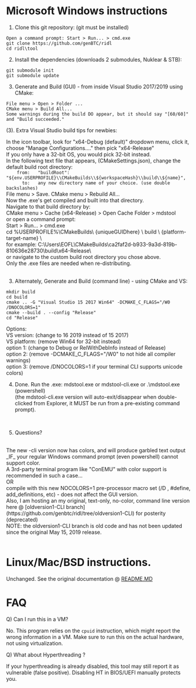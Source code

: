Microsoft Windows instructions
==============================

1. Clone this git repository: (git must be installed)

```
Open a command prompt: Start > Run... > cmd.exe
git clone https://github.com/genBTC/ridl
cd ridl\tool
```

2. Install the dependencies (downloads 2 submodules, Nuklear & STB):

```
git submodule init
git submodule update
```

3. Generate and Build (GUI) - from inside Visual Studio 2017/2019 using CMake:

```
File menu > Open > Folder ...
CMake menu > Build All...
Some warnings during the build DO appear, but it should say "[60/60]" and "Build succeeded." 
```


(3). Extra Visual Studio build tips for newbies:

In the icon toolbar, look for "x64-Debug (default)" dropdown menu, click it, choose "Manage Configurations...." then pick "x64-Release"<br>
If you only have a 32-bit OS, you would pick 32-bit instead.<br>
In the following text file that appears, (CMakeSettings.json), change the default build root directory:<br>
`    from:   "buildRoot": "${env.USERPROFILE}\\CMakeBuilds\\${workspaceHash}\\build\\${name}",`<br>
`      to:   any new directory name of your choice. (use double backslashes)`<br>
File menu > Save. CMake menu > Rebuild All...<br>
Now the .exe's get compiled and built into that directory.<br>
Navigate to that build directory by: <br>
    CMake menu > Cache (x64-Release) > Open Cache Folder > mdstool<br>
or open a command prompt:<br>
    Start > Run... > cmd.exe <br>
    cd %USERPROFILE%\CMakeBuilds\ {uniqueGUIDhere} \ build \ {platform-target-name} \ <br>
    for example: C:\Users\EOFL\CMakeBuilds\ca2faf2d-b933-9a3d-819b-810636e28730\build\x64-Release\ <br>
    or navigate to the custom build root directory you chose above. <br>
Only the .exe files are needed when re-distributing.<br>
<br>

3. Alternately, Generate and Build (command line) - using CMake and VS:

```
mkdir build
cd build
cmake .. -G "Visual Studio 15 2017 Win64" -DCMAKE_C_FLAGS="/W0 /DNOCOLORS=1"
cmake --build . --config "Release"
cd "Release"
```
Options: <br>
VS version:  (change to 16 2019 instead of 15 2017) <br>
VS platform: (remove Win64 for 32-bit instead) <br>
option 1: (change to Debug or RelWithDebInfo instead of Release) <br>
option 2: (remove -DCMAKE_C_FLAGS="/W0" to not hide all compiler warnings)<br>
option 3: (remove /DNOCOLORS=1 if your terminal CLI supports unicode colors)

4. Done. Run the .exe: mdstool.exe or mdstool-cli.exe or .\mdstool.exe (powershell) <br>
(the mdstool-cli.exe version will auto-exit/disappear when double-clicked from Explorer, it MUST be run from a pre-existing command prompt). <br>
<br>

5. Questions? 

<br>
The new -cli version now has colors, and will produce garbled text output _IF_ your regular Windows command prompt (even powershell) cannot support color. <br>
A 3rd-party terminal program like "ConEMU" with color support is recommended in such a case...<br>
OR <br>
compile with this new NOCOLORS=1 pre-processor macro set (/D , #define, add_definitions, etc) - does not affect the GUI version.<br>
Also, I am hosting an my original, text-only, no-color, command line version here @ [oldversion1-CLI branch](https://github.com/genbtc/ridl/tree/oldversion1-CLI) for posterity (deprecated)<br>
NOTE: the oldversion1-CLI branch is old code and has not been updated since the original May 15, 2019 release.<br>
<br>

Linux/Mac/BSD instructions.
=====
Unchanged. See the original documentation @ [README.MD](https://github.com/vusec/ridl/tree/master/tool)


FAQ
===

Q) Can I run this in a VM?

No. This program relies on the `cpuid` instruction, which might report the wrong information in a VM. 
Make sure to run this on the actual hardware, not using virtualization.

Q) What about Hyperthreading ?

If your hyperthreading is already disabled, this tool may still report it as vulnerable (false positive). Disabling HT in BIOS/UEFI manually protects you.